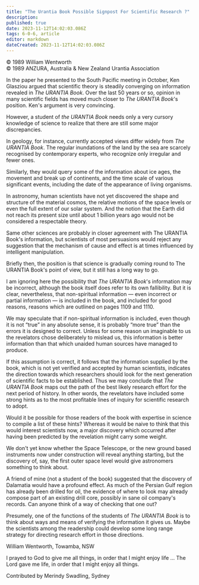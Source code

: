 ```yaml
---
title: "The Urantia Book Possible Signpost For Scientific Research ?"
description: 
published: true
date: 2023-11-12T14:02:03.086Z
tags: 6-0-6, article
editor: markdown
dateCreated: 2023-11-12T14:02:03.086Z
---
```


<p class="v-card v-sheet theme--light gray lighten-3 px-2 py-1">© 1989 William Wentworth<br>© 1989 ANZURA, Australia & New Zealand Urantia Association</p>

In the paper he presented to the South Pacific meeting in October, Ken Glasziou argued that scientific theory is steadily converging on information revealed in _The URANTIA Book_. Over the last 50 years or so, opinion in many scientific fields has moved much closer to _The URANTIA Book_'s position. Ken's argument is very convincing.

However, a student of _the URANTIA Book_ needs only a very cursory knowledge of science to realize that there are still some major discrepancies.

In geology, for instance, currently accepted views differ widely from _The URANTIA Book_. The regular inundations of the land by the sea are scarcely recognised by contemporary experts, who recognize only irregular and fewer ones.

Similarly, they would query some of the information about ice ages, the movement and break up of continents, and the time scale of various significant events, including the date of the appearance of living organisms.

In astronomy, human scientists have not yet discovered the shape and structure of the material cosmos, the relative motions of the space levels or even the full extent of our solar system. And the notion that the Earth did not reach its present size until about 1 billion years ago would not be considered a respectable theory.

Same other sciences are probably in closer agreement with The URANTIA Book's information, but scientists of most persuasions would reject any suggestion that the mechanism of cause and effect is at times influenced by intelligent manipulation.

Briefly then, the position is that science is gradually coming round to The URANTIA Book's point of view, but it still has a long way to go.

I am ignoring here the possibility that _The URANTIA Book_'s information may be incorrect, although the book itself does refer to its own fallibility. But it is clear, nevertheless, that non-spiritual information — even incorrect or partial information — is included in the book, and included for good reasons, reasons which are outlined on pages 1109 and 1110.

We may speculate that if non-spiritual information is included, even though it is not “true” in any absolute sense, it is probably “more true” than the errors it is designed to correct. Unless for some reason un imaginable to us the revelators chose deliberately to mislead us, this information is better information than that which unaided human sources have managed to produce.

If this assumption is correct, it follows that the information supplied by the book, which is not yet verified and accepted by human scientists, indicates the direction towards which researchers should look for the next generation of scientific facts to be established. Thus we may conclude that _The URANTIA Book_ maps out the path of the best likely research effort for the next period of history. In other words, the revelators have included some strong hints as to the most profitable lines of inquiry for scientific research to adopt.

Would it be possible for those readers of the book with expertise in science to compile a list of these hints? Whereas it would be naive to think that this would interest scientists now, a major discovery which occurred after having been predicted by the revelation might carry some weight.

We don't yet know whether the Space Telescope, or the new ground based instruments now under construction will reveal anything starting, but the discovery of, say, the first outer space level would give astronomers something to think about.

A friend of mine (not a student of the book) suggested that the discovery of Dalamatia would have a profound effect. As much of the Persian Gulf region has already been drilled for oil, the evidence of where to look may already compose part of an existing drill core, possibly in sane oil company's records. Can anyone think of a way of checking that one out?

Presumely, one of the functions of the students of _The URANTIA Book_ is to think about ways and means of verifying the information it gives us. Maybe the scientists among the readership could develop some long range strategy for directing research effort in those directions.

William Wentworth, Towamba, NSW

I prayed to God to give me all things, in order that I might enjoy life ... The Lord gave me life, in order that I might enjoy all things.

Contributed by Merindy Swadling, Sydney